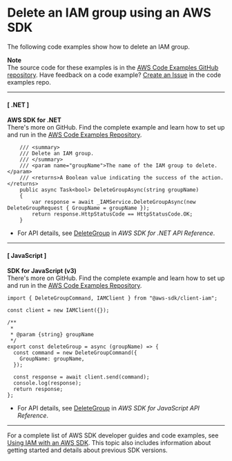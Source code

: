 # Delete an IAM group using an AWS SDK<a name="example_iam_DeleteGroup_section"></a>

The following code examples show how to delete an IAM group\.

**Note**  
The source code for these examples is in the [AWS Code Examples GitHub repository](https://github.com/awsdocs/aws-doc-sdk-examples)\. Have feedback on a code example? [Create an Issue](https://github.com/awsdocs/aws-doc-sdk-examples/issues/new/choose) in the code examples repo\. 

------
#### [ \.NET ]

**AWS SDK for \.NET**  
 There's more on GitHub\. Find the complete example and learn how to set up and run in the [AWS Code Examples Repository](https://github.com/awsdocs/aws-doc-sdk-examples/tree/main/dotnetv3/IAM#code-examples)\. 
  

```
    /// <summary>
    /// Delete an IAM group.
    /// </summary>
    /// <param name="groupName">The name of the IAM group to delete.</param>
    /// <returns>A Boolean value indicating the success of the action.</returns>
    public async Task<bool> DeleteGroupAsync(string groupName)
    {
        var response = await _IAMService.DeleteGroupAsync(new DeleteGroupRequest { GroupName = groupName });
        return response.HttpStatusCode == HttpStatusCode.OK;
    }
```
+  For API details, see [DeleteGroup](https://docs.aws.amazon.com/goto/DotNetSDKV3/iam-2010-05-08/DeleteGroup) in *AWS SDK for \.NET API Reference*\. 

------
#### [ JavaScript ]

**SDK for JavaScript \(v3\)**  
 There's more on GitHub\. Find the complete example and learn how to set up and run in the [AWS Code Examples Repository](https://github.com/awsdocs/aws-doc-sdk-examples/tree/main/javascriptv3/example_code/iam#code-examples)\. 
  

```
import { DeleteGroupCommand, IAMClient } from "@aws-sdk/client-iam";

const client = new IAMClient({});

/**
 *
 * @param {string} groupName
 */
export const deleteGroup = async (groupName) => {
  const command = new DeleteGroupCommand({
    GroupName: groupName,
  });

  const response = await client.send(command);
  console.log(response);
  return response;
};
```
+  For API details, see [DeleteGroup](https://docs.aws.amazon.com/AWSJavaScriptSDK/v3/latest/clients/client-iam/classes/deletegroupcommand.html) in *AWS SDK for JavaScript API Reference*\. 

------

For a complete list of AWS SDK developer guides and code examples, see [Using IAM with an AWS SDK](sdk-general-information-section.md)\. This topic also includes information about getting started and details about previous SDK versions\.